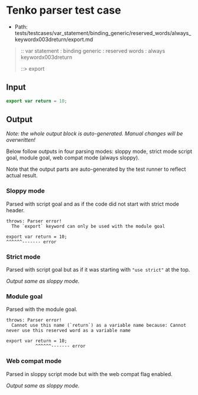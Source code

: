 # Tenko parser test case

- Path: tests/testcases/var_statement/binding_generic/reserved_words/always_keywordx003dreturn/export.md

> :: var statement : binding generic : reserved words : always keywordx003dreturn
>
> ::> export

## Input

`````js
export var return = 10;
`````

## Output

_Note: the whole output block is auto-generated. Manual changes will be overwritten!_

Below follow outputs in four parsing modes: sloppy mode, strict mode script goal, module goal, web compat mode (always sloppy).

Note that the output parts are auto-generated by the test runner to reflect actual result.

### Sloppy mode

Parsed with script goal and as if the code did not start with strict mode header.

`````
throws: Parser error!
  The `export` keyword can only be used with the module goal

export var return = 10;
^^^^^^------- error
`````

### Strict mode

Parsed with script goal but as if it was starting with `"use strict"` at the top.

_Output same as sloppy mode._

### Module goal

Parsed with the module goal.

`````
throws: Parser error!
  Cannot use this name (`return`) as a variable name because: Cannot never use this reserved word as a variable name

export var return = 10;
           ^^^^^^------- error
`````


### Web compat mode

Parsed in sloppy script mode but with the web compat flag enabled.

_Output same as sloppy mode._
